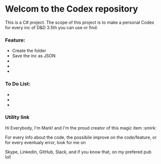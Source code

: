 <h1>Welcom to the Codex repository</h1>

<p>
This is a C# project.
The scope of this project is to make a personal Codex for every inc of D&D 3.5th you can use or find.
</p>

<h3>Feature:</h3>
  <ul>
    <li>Create the folder</li>
    <li>Save the inc as JSON</li>
    <li></li>
    <li></li>
    <li></li>
  </ul>
  
 <h3>To Do List:</h3>
  <ul>
    <li></li>
    <li></li>
    <li></li>
  </ul>
  
<h3>Utility link</h3>
<p>Hi Everybody, I'm Mark! and I'm the proud creator of this magic item :smirk:</p>
<p>For every info about the code, the possibile improve on the code/feature, or for every eventualy error, look for me on</p>
<p>Skype, Linkedin, GitHub, Slack, and if you know that, on my prefered pub lol!</p>
